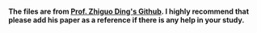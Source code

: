 #### The files are from [Prof. Zhiguo Ding's Github](https://github.com/zhiguo-ding). I highly recommend that please add his paper as a reference if there is any help in your study.
